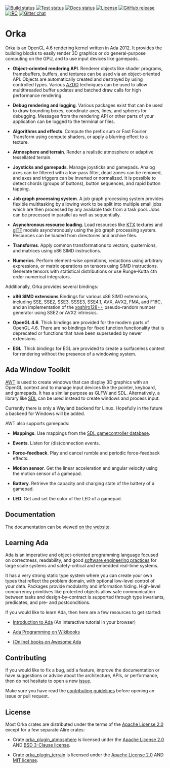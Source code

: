 [![Build status](https://github.com/onox/orka/actions/workflows/build.yaml/badge.svg)](https://github.com/onox/orka/actions/workflows/build.yaml)
[![Test status](https://github.com/onox/orka/actions/workflows/test.yml/badge.svg)](https://github.com/onox/orka/actions/workflows/test.yml)
[![Docs status](https://img.shields.io/netlify/4fa61148-e68f-41e6-b7fa-1785eaf4bcb5?label=docs)](https://app.netlify.com/sites/orka-engine/deploys)
[![License](https://img.shields.io/github/license/onox/orka.svg?color=blue)](https://github.com/onox/orka/blob/master/LICENSE)
[![GitHub release](https://img.shields.io/github/release/onox/orka.svg)](https://github.com/onox/orka/releases/latest)
[![IRC](https://img.shields.io/badge/IRC-%23ada%20on%20libera.chat-orange.svg)](https://libera.chat)
[![Gitter chat](https://badges.gitter.im/gitterHQ/gitter.svg)](https://gitter.im/ada-lang/Lobby)

# Orka

Orka is an OpenGL 4.6 rendering kernel written in Ada 2012. It provides
the building blocks to easily render 3D graphics or do general-purpose
computing on the GPU, and to use input devices like gamepads.

- **Object-oriented rendering API**. Renderer objects like shader programs,
framebuffers, buffers, and textures can be used via an
object-oriented API. Objects are automatically created and destroyed by using
controlled types. Various [AZDO][url-azdo] techniques can be used to allow
multithreaded buffer updates and batched draw calls for high performance rendering.

- **Debug rendering and logging**. Various packages exist that can be used
to draw bounding boxes, coordinate axes, lines, and spheres for debugging.
Messages from the rendering API or other parts of your application can be
logged to the terminal or files.

- **Algorithms and effects**. Compute the prefix sum or Fast Fourier Transform
using compute shaders, or apply a blurring effect to a texture.

- **Atmosphere and terrain**. Render a realistic atmosphere or adaptive
tessellated terrain.

- **Joysticks and gamepads**. Manage joysticks and gamepads.
Analog axes can be filtered with a low-pass filter, dead zones
can be removed, and axes and triggers can be inverted or normalized.
It is possible to detect chords (groups of buttons), button sequences,
and rapid button tapping.

- **Job graph processing system**. A job graph processing system provides
flexible multitasking by allowing work to be split into multiple small jobs
which are then processed by any available task from a task pool. Jobs can be
processed in parallel as well as sequentially.

- **Asynchronous resource loading**. Load resources like [KTX][url-ktx] textures
and [glTF][url-gltf] models asynchronously using the job graph
processing system. Resources can be loaded from directories and archive files.

- **Transforms**. Apply common transformations to vectors, quaternions, and
matrices using x86 SIMD instructions.

- **Numerics**. Perform element-wise operations, reductions
using arbitrary expressions, or matrix operations on tensors using SIMD
instructions. Generate tensors with statistical distributions or use
Runge-Kutta 4th order numerical integrators.

Additionally, Orka provides several bindings:

- **x86 SIMD extensions**
Bindings for various x86 SIMD extensions, including SSE, SSE2, SSE3, SSSE3,
SSE4.1, AVX, AVX2, FMA, and F16C, and an implementation of the
[xoshiro128++][url-xoshiro] pseudo-random number generator using SSE2 or
AVX2 intrinsics.

- **OpenGL 4.6**. Thick bindings are provided for the modern parts
of OpenGL 4.6. There are no bindings for fixed function functionality
that is deprecated or functions that have been superseded by newer extensions.

- **EGL**. Thick bindings for EGL are provided to create a surfaceless
context for rendering without the presence of a windowing system.

## Ada Window Toolkit

[AWT][url-awt] is used to create windows that can display 3D graphics with
an OpenGL context and to manage input devices like the pointer, keyboard, and
gamepads. It has a similar purpose as GLFW and SDL. Alternatively, a library like
[SDL][url-sdl] can be used instead to create windows and process input.

Currently there is only a Wayland backend for Linux. Hopefully in the future a
backend for Windows will be added.

AWT also supports gamepads:

- **Mappings**. Use mappings from the [SDL gamecontroller database][url-sdl-gamecontroller-db].

- **Events**. Listen for (dis)connection events.

- **Force-feedback**. Play and cancel rumble and periodic force-feedback effects.

- **Motion sensor**. Get the linear acceleration and angular velocity using the motion
  sensor of a gamepad.

- **Battery**. Retrieve the capacity and charging state of the battery of a gamepad.

- **LED**. Get and set the color of the LED of a gamepad.

## Documentation

The documentation can be viewed [on the website][url-docs].

## Learning Ada

Ada is an imperative and object-oriented programming language focused
on correctness, readability, and good [software engineering practices][url-swe-practices]
for large scale systems and safety-critical and embedded real-time systems.

It has a very strong static type system where you can create your own
types that reflect the problem domain, with optional low-level control
of your data. Packages provide modularity and information hiding. High-level
concurrency primitives like protected objects allow safe communication
between tasks and design-by-contract is supported through type invariants,
predicates, and pre- and postconditions.

If you would like to learn Ada, then here are a few resources to get started:

- [Introduction to Ada][url-learn-act] (An interactive tutorial in your browser)

- [Ada Programming on Wikibooks][url-wikibooks]

- [(Online) books on Awesome Ada][url-awesome]

## Contributing

If you would like to fix a bug, add a feature, improve the documentation or
have suggestions or advice about the architecture, APIs, or performance,
then do not hesitate to open a new [issue][url-issue].

Make sure you have read the [contributing guidelines][url-contributing]
before opening an issue or pull request.

## License

Most Orka crates are distributed under the terms of the [Apache License 2.0][url-apache]
except for a few separate Alire crates:

- Crate [orka_plugin_atmosphere][url-crate-atmosphere] is licensed under
the [Apache License 2.0][url-apache] AND [BSD 3-Clause license][url-bsd-3].

- Crate [orka_plugin_terrain][url-crate-terrain] is licensed under
the [Apache License 2.0][url-apache] AND [MIT license][url-mit].

  [url-apache]: https://opensource.org/licenses/Apache-2.0
  [url-awt]: https://github.com/onox/orka/tree/master/awt
  [url-bsd-3]: https://opensource.org/licenses/BSD-3-Clause
  [url-crate-atmosphere]: https://github.com/onox/orka/tree/master/orka_plugin_atmosphere
  [url-crate-terrain]: https://github.com/onox/orka/tree/master/orka_plugin_terrain
  [url-mit]: https://opensource.org/licenses/MIT
  [url-awesome]: https://github.com/ohenley/awesome-ada#online-books
  [url-azdo]: https://www.khronos.org/assets/uploads/developers/library/2014-gdc/Khronos-OpenGL-Efficiency-GDC-Mar14.pdf
  [url-contributing]: /CONTRIBUTING.md
  [url-docs]: https://orka-engine.netlify.com/
  [url-gltf]: https://github.com/KhronosGroup/glTF/blob/master/specification/2.0/README.md
  [url-issue]: https://github.com/onox/orka/issues
  [url-ktx]: https://www.khronos.org/opengles/sdk/tools/KTX/file_format_spec/
  [url-learn-act]: https://learn.adacore.com/courses/intro-to-ada/index.html
  [url-sdl]: https://github.com/lucretia/sdlada
  [url-sdl-gamecontroller-db]: https://github.com/gabomdq/SDL_GameControllerDB
  [url-swe-practices]: https://en.wikibooks.org/wiki/Ada_Programming#Programming_in_the_large
  [url-wikibooks]: https://en.wikibooks.org/wiki/Ada_Programming
  [url-xoshiro]: https://prng.di.unimi.it/
